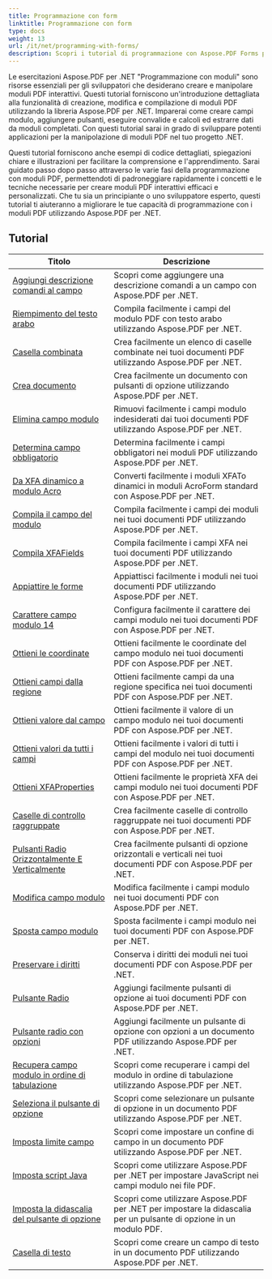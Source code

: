```yaml
---
title: Programmazione con form
linktitle: Programmazione con form
type: docs
weight: 13
url: /it/net/programming-with-forms/
description: Scopri i tutorial di programmazione con Aspose.PDF Forms per .NET per creare e gestire moduli interattivi nei tuoi file PDF.
---
```

Le esercitazioni Aspose.PDF per .NET "Programmazione con moduli" sono risorse essenziali per gli sviluppatori che desiderano creare e manipolare moduli PDF interattivi. Questi tutorial forniscono un'introduzione dettagliata alla funzionalità di creazione, modifica e compilazione di moduli PDF utilizzando la libreria Aspose.PDF per .NET. Imparerai come creare campi modulo, aggiungere pulsanti, eseguire convalide e calcoli ed estrarre dati da moduli completati. Con questi tutorial sarai in grado di sviluppare potenti applicazioni per la manipolazione di moduli PDF nel tuo progetto .NET.

Questi tutorial forniscono anche esempi di codice dettagliati, spiegazioni chiare e illustrazioni per facilitare la comprensione e l'apprendimento. Sarai guidato passo dopo passo attraverso le varie fasi della programmazione con moduli PDF, permettendoti di padroneggiare rapidamente i concetti e le tecniche necessarie per creare moduli PDF interattivi efficaci e personalizzati. Che tu sia un principiante o uno sviluppatore esperto, questi tutorial ti aiuteranno a migliorare le tue capacità di programmazione con i moduli PDF utilizzando Aspose.PDF per .NET.

## Tutorial
| Titolo | Descrizione |
| --- | --- | 
| [Aggiungi descrizione comandi al campo](./add-tooltip-to-field/) | Scopri come aggiungere una descrizione comandi a un campo con Aspose.PDF per .NET. |  
| [Riempimento del testo arabo](./arabic-text-filling/) | Compila facilmente i campi del modulo PDF con testo arabo utilizzando Aspose.PDF per .NET. |  
| [Casella combinata](./combo-box/) | Crea facilmente un elenco di caselle combinate nei tuoi documenti PDF utilizzando Aspose.PDF per .NET. |  
| [Crea documento](./create-doc/) | Crea facilmente un documento con pulsanti di opzione utilizzando Aspose.PDF per .NET. |  
| [Elimina campo modulo](./delete-form-field/) | Rimuovi facilmente i campi modulo indesiderati dai tuoi documenti PDF utilizzando Aspose.PDF per .NET. |  
| [Determina campo obbligatorio](./determine-required-field/) | Determina facilmente i campi obbligatori nei moduli PDF utilizzando Aspose.PDF per .NET. |  
| [Da XFA dinamico a modulo Acro](./dynamic-xfa-to-acro-form/) | Converti facilmente i moduli XFATo dinamici in moduli AcroForm standard con Aspose.PDF per .NET. |  
| [Compila il campo del modulo](./fill-form-field/) | Compila facilmente i campi dei moduli nei tuoi documenti PDF utilizzando Aspose.PDF per .NET. |  
| [Compila XFAFields](./fill-xfafields/) | Compila facilmente i campi XFA nei tuoi documenti PDF utilizzando Aspose.PDF per .NET. |  
| [Appiattire le forme](./flatten-forms/) | Appiattisci facilmente i moduli nei tuoi documenti PDF utilizzando Aspose.PDF per .NET. |  
| [Carattere campo modulo 14](./form-field-font-14/) | Configura facilmente il carattere dei campi modulo nei tuoi documenti PDF con Aspose.PDF per .NET. |  
| [Ottieni le coordinate](./get-coordinates/) | Ottieni facilmente le coordinate del campo modulo nei tuoi documenti PDF con Aspose.PDF per .NET. |  
| [Ottieni campi dalla regione](./get-fields-from-region/) | Ottieni facilmente campi da una regione specifica nei tuoi documenti PDF con Aspose.PDF per .NET. |  
| [Ottieni valore dal campo](./get-value-from-field/) | Ottieni facilmente il valore di un campo modulo nei tuoi documenti PDF con Aspose.PDF per .NET. |  
| [Ottieni valori da tutti i campi](./get-values-from-all-fields/) | Ottieni facilmente i valori di tutti i campi del modulo nei tuoi documenti PDF con Aspose.PDF per .NET. |  
| [Ottieni XFAProperties](./get-xfaproperties/) | Ottieni facilmente le proprietà XFA dei campi modulo nei tuoi documenti PDF con Aspose.PDF per .NET. |  
| [Caselle di controllo raggruppate](./grouped-check-boxes/) | Crea facilmente caselle di controllo raggruppate nei tuoi documenti PDF con Aspose.PDF per .NET. |  
| [Pulsanti Radio Orizzontalmente E Verticalmente](./horizontally-and-vertically-radio-buttons/) | Crea facilmente pulsanti di opzione orizzontali e verticali nei tuoi documenti PDF con Aspose.PDF per .NET. |  
| [Modifica campo modulo](./modify-form-field/) | Modifica facilmente i campi modulo nei tuoi documenti PDF con Aspose.PDF per .NET. |  
| [Sposta campo modulo](./move-form-field/) | Sposta facilmente i campi modulo nei tuoi documenti PDF con Aspose.PDF per .NET. |  
| [Preservare i diritti](./preserve-rights/) | Conserva i diritti dei moduli nei tuoi documenti PDF con Aspose.PDF per .NET. |  
| [Pulsante Radio](./radio-button/) | Aggiungi facilmente pulsanti di opzione ai tuoi documenti PDF con Aspose.PDF per .NET. |  
| [Pulsante radio con opzioni](./radio-button-with-options/) | Aggiungi facilmente un pulsante di opzione con opzioni a un documento PDF utilizzando Aspose.PDF per .NET. |  
| [Recupera campo modulo in ordine di tabulazione](./retrieve-form-field-in-tab-order/) | Scopri come recuperare i campi del modulo in ordine di tabulazione utilizzando Aspose.PDF per .NET. |  
| [Seleziona il pulsante di opzione](./select-radio-button/) | Scopri come selezionare un pulsante di opzione in un documento PDF utilizzando Aspose.PDF per .NET. |  
| [Imposta limite campo](./set-field-limit/) | Scopri come impostare un confine di campo in un documento PDF utilizzando Aspose.PDF per .NET. |  
| [Imposta script Java](./set-java-script/) | Scopri come utilizzare Aspose.PDF per .NET per impostare JavaScript nei campi modulo nei file PDF. |  
| [Imposta la didascalia del pulsante di opzione](./set-radio-button-caption/) | Scopri come utilizzare Aspose.PDF per .NET per impostare la didascalia per un pulsante di opzione in un modulo PDF. |  
| [Casella di testo](./text-box/) | Scopri come creare un campo di testo in un documento PDF utilizzando Aspose.PDF per .NET. |  